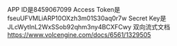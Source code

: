 APP ID是8459067099
Access Token是fseuUFVMLiARP10OXzh3m01S30aq0r7w
Secret Key是JLcWytInL2WxSSob92qhm3ny4BCXFCwy
双向流式文档
https://www.volcengine.com/docs/6561/1329505